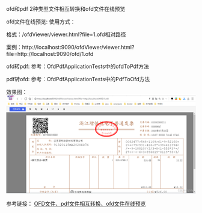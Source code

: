 ofd和pdf 2种类型文件相互转换和ofd文件在线预览

ofd文件在线预览:
使用方式：

格式：/ofdViewer/viewer.html?file=1.ofd相对路径

案例：http://localhost:9090/ofdViewer/viewer.html?file=http://localhost:9090/ofd/1.ofd

ofd转pdf:
参考：OfdPdfApplicationTests中的ofdToPdf方法

pdf转ofd:
参考：OfdPdfApplicationTests中的PdfToOfd方法

效果图：
![发票案例](src/test/resources/image.png)

参考链接：
[OFD文件、pdf文件相互转换、ofd文件在线预览](http://gblfy.blog.csdn.net/article/details/121734886)

